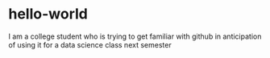 # hello-world
I am a college student who is trying to get familiar with github in anticipation of using it for a data science class next semester
